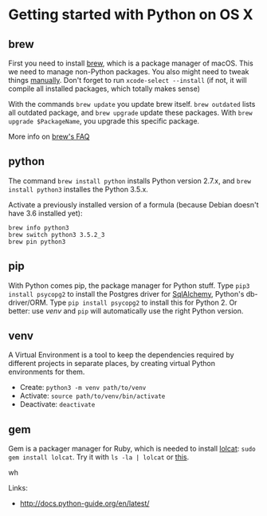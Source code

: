 Getting started with Python on OS X
===================================

brew 
----

First you need to install [brew][], which is a package manager of macOS. This we need to manage non-Python packages. You also might need to tweak things [manually][doingItRight]. Don't forget to run `xcode-select --install` (if not, it will compile all installed packages, which totally makes sense) 

With the commands `brew update` you update brew itself. `brew outdated` lists all outdated package, 
and `brew upgrade` update these packages. With `brew upgrade $PackageName`, you upgrade this 
specific package.

More info on [brew's FAQ][brewFaq]


python
------

The command `brew install python` installs Python version 2.7.x, and `brew install python3` installes the Python 3.5.x.

Activate a previously installed version of a formula (because Debian doesn't have 3.6 installed yet):

    brew info python3
    brew switch python3 3.5.2_3
    brew pin python3


pip
---

With Python comes pip, the package manager for Python stuff. Type `pip3 install psycopg2` to install the Postgres driver for [SqlAlchemy][], Python's db-driver/ORM. Type `pip install psycopg2` to install this for Python 2. Or better: use *venv* and `pip` will automatically use the right Python version.


venv
----
A Virtual Environment is a tool to keep the dependencies required by different projects in separate places, by creating virtual Python environments for them. 

* Create: `python3 -m venv path/to/venv`
* Activate: `source path/to/venv/bin/activate`
* Deactivate: `deactivate`


gem
---
Gem is a packager manager for Ruby, which is needed to install [lolcat][]: `sudo gem install lolcat`.
Try it with `ls -la | lolcat` or [this](https://gist.github.com/dakull/6615458#osx-users-can-have-fun-too).



[brew]: http://brew.sh
[doingItRight]: http://docs.python-guide.org/en/latest/starting/install/osx/#doing-it-right
[brewFaq]: 
	https://github.com/Homebrew/brew/blob/master/share/doc/homebrew/FAQ.md 
	"Brew's Frequently Asked Questions"
[venv]: https://virtualenv.pypa.io/en/latest/installation/
[SqlAlchemy]:
	https://en.wikipedia.org/wiki/SQLAlchemy
[lolcat]:
    https://github.com/busyloop/lolcat
wh
	
Links:
	
* <http://docs.python-guide.org/en/latest/>

